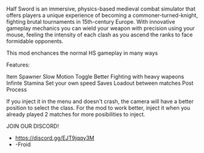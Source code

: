 Half Sword is an immersive, physics-based medieval combat simulator that offers players a unique experience of becoming a commoner-turned-knight, fighting brutal tournaments in 15th-century Europe. With innovative gameplay mechanics you can wield your weapon with precision using your mouse, feeling the intensity of each clash as you ascend the ranks to face formidable opponents.

This mod enchances the normal HS gameplay in many ways

Features:

Item Spawner
Slow Motion Toggle 
Better Fighting with heavy wapeons
Infinte Stamina
Set your own speed
Saves Loadout between matches
Post Process

If you inject it in the menu and doesn't crash, the camera will have a better position to select the class. For the mod to work better, inject it when you already played 2 matches for more posibilities to inject.

JOIN OUR DISCORD!
* https://discord.gg/EJT9jqqy3M
* -Froid
